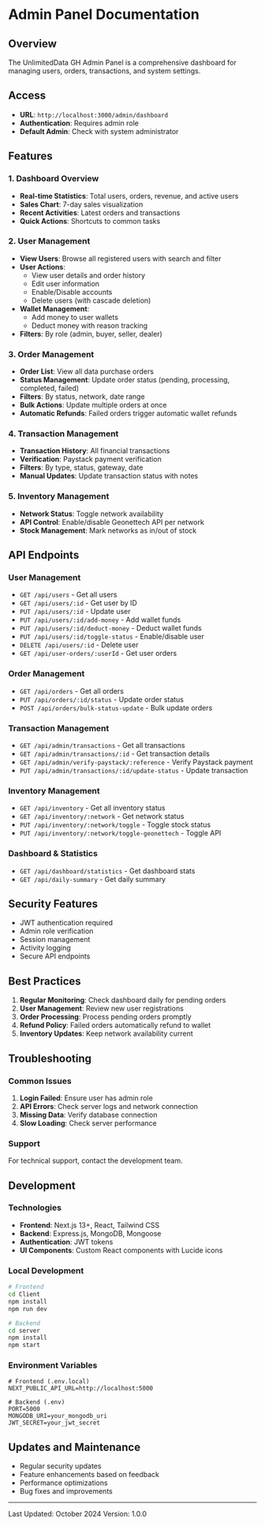 # Admin Panel Documentation

## Overview
The UnlimitedData GH Admin Panel is a comprehensive dashboard for managing users, orders, transactions, and system settings.

## Access
- **URL**: `http://localhost:3000/admin/dashboard`
- **Authentication**: Requires admin role
- **Default Admin**: Check with system administrator

## Features

### 1. Dashboard Overview
- **Real-time Statistics**: Total users, orders, revenue, and active users
- **Sales Chart**: 7-day sales visualization
- **Recent Activities**: Latest orders and transactions
- **Quick Actions**: Shortcuts to common tasks

### 2. User Management
- **View Users**: Browse all registered users with search and filter
- **User Actions**:
  - View user details and order history
  - Edit user information
  - Enable/Disable accounts
  - Delete users (with cascade deletion)
- **Wallet Management**:
  - Add money to user wallets
  - Deduct money with reason tracking
- **Filters**: By role (admin, buyer, seller, dealer)

### 3. Order Management
- **Order List**: View all data purchase orders
- **Status Management**: Update order status (pending, processing, completed, failed)
- **Filters**: By status, network, date range
- **Bulk Actions**: Update multiple orders at once
- **Automatic Refunds**: Failed orders trigger automatic wallet refunds

### 4. Transaction Management
- **Transaction History**: All financial transactions
- **Verification**: Paystack payment verification
- **Filters**: By type, status, gateway, date
- **Manual Updates**: Update transaction status with notes

### 5. Inventory Management
- **Network Status**: Toggle network availability
- **API Control**: Enable/disable Geonettech API per network
- **Stock Management**: Mark networks as in/out of stock

## API Endpoints

### User Management
- `GET /api/users` - Get all users
- `GET /api/users/:id` - Get user by ID
- `PUT /api/users/:id` - Update user
- `PUT /api/users/:id/add-money` - Add wallet funds
- `PUT /api/users/:id/deduct-money` - Deduct wallet funds
- `PUT /api/users/:id/toggle-status` - Enable/disable user
- `DELETE /api/users/:id` - Delete user
- `GET /api/user-orders/:userId` - Get user orders

### Order Management
- `GET /api/orders` - Get all orders
- `PUT /api/orders/:id/status` - Update order status
- `POST /api/orders/bulk-status-update` - Bulk update orders

### Transaction Management
- `GET /api/admin/transactions` - Get all transactions
- `GET /api/admin/transactions/:id` - Get transaction details
- `GET /api/admin/verify-paystack/:reference` - Verify Paystack payment
- `PUT /api/admin/transactions/:id/update-status` - Update transaction

### Inventory Management
- `GET /api/inventory` - Get all inventory status
- `GET /api/inventory/:network` - Get network status
- `PUT /api/inventory/:network/toggle` - Toggle stock status
- `PUT /api/inventory/:network/toggle-geonettech` - Toggle API

### Dashboard & Statistics
- `GET /api/dashboard/statistics` - Get dashboard stats
- `GET /api/daily-summary` - Get daily summary

## Security Features
- JWT authentication required
- Admin role verification
- Session management
- Activity logging
- Secure API endpoints

## Best Practices
1. **Regular Monitoring**: Check dashboard daily for pending orders
2. **User Management**: Review new user registrations
3. **Order Processing**: Process pending orders promptly
4. **Refund Policy**: Failed orders automatically refund to wallet
5. **Inventory Updates**: Keep network availability current

## Troubleshooting

### Common Issues
1. **Login Failed**: Ensure user has admin role
2. **API Errors**: Check server logs and network connection
3. **Missing Data**: Verify database connection
4. **Slow Loading**: Check server performance

### Support
For technical support, contact the development team.

## Development

### Technologies
- **Frontend**: Next.js 13+, React, Tailwind CSS
- **Backend**: Express.js, MongoDB, Mongoose
- **Authentication**: JWT tokens
- **UI Components**: Custom React components with Lucide icons

### Local Development
```bash
# Frontend
cd Client
npm install
npm run dev

# Backend
cd server
npm install
npm start
```

### Environment Variables
```env
# Frontend (.env.local)
NEXT_PUBLIC_API_URL=http://localhost:5000

# Backend (.env)
PORT=5000
MONGODB_URI=your_mongodb_uri
JWT_SECRET=your_jwt_secret
```

## Updates and Maintenance
- Regular security updates
- Feature enhancements based on feedback
- Performance optimizations
- Bug fixes and improvements

---

Last Updated: October 2024
Version: 1.0.0
